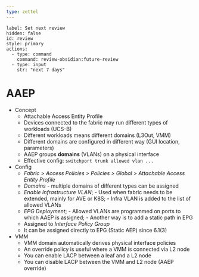 ```yaml
---
type: zettel
---
```


```meta-bind-button
label: Set next review
hidden: false
id: review
style: primary
actions:
  - type: command
    command: review-obsidian:future-review
  - type: input
    str: "next 7 days"
```

# AAEP

- Concept
	- Attachable Access Entity Profile
	- Devices connected to the fabric may run different types of workloads (UCS-B)
	- Different workloads means different domains (L3Out, VMM)
	- Different domains are configured in different way (GUI location, parameters)
	- AAEP groups **domains** (VLANs) on a physical interface
	- Effective config: `switchport trunk allowed vlan ...`
- Config
	- *Fabric > Access Policies > Policies > Global > Attachable Access Entity Profile*
	- *Domains* - multiple domains of different types can be assigned
	- *Enable Infrastructure VLAN*; - Used when fabric needs to be extended, mainly for AVE or K8S; - Infra VLAN is added to the list of allowed VLANs
	- *EPG Deployment*; - Allowed VLANs are programmed on ports to which AAEP is assigned; - Another way is to add a static path in EPG
	- Assigned to *Interface Policy Group*
	- It can be assigned directly to EPG (Static AEP) since 6.1(3)
- VMM
	- VMM domain automatically derives physical interface policies
	- An override policy is useful where a VMM is connected via L2 node
	- You can enable LACP between a leaf and a L2 node
	- You can disable LACP between the VMM and L2 node (AAEP override)

